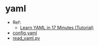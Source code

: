 # yaml
* Ref:
  * [Learn YAML in 17 Minutes (Tutorial)](https://www.youtube.com/watch?v=qn1aoRBXeHo)
* [config.yaml](../data/config.yaml)
* [read_yaml.py](../src/read_yaml.py)

